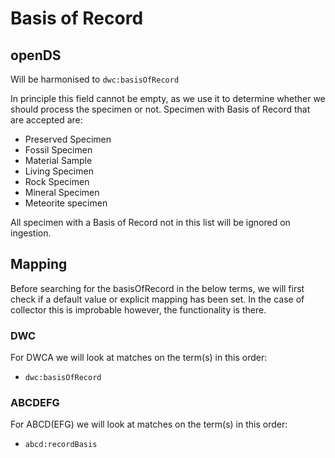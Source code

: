 # Basis of Record

## openDS
Will be harmonised to `dwc:basisOfRecord`

In principle this field cannot be empty, as we use it to determine whether we should process the specimen or not.
Specimen with Basis of Record that are accepted are:
- Preserved Specimen
- Fossil Specimen
- Material Sample
- Living Specimen
- Rock Specimen
- Mineral Specimen
- Meteorite specimen

All specimen with a Basis of Record not in this list will be ignored on ingestion.

## Mapping
Before searching for the basisOfRecord in the below terms, we will first check if a default value or explicit mapping has been set.
In the case of collector this is improbable however, the functionality is there.

### DWC
For DWCA we will look at matches on the term(s) in this order:
- `dwc:basisOfRecord`


### ABCDEFG
For ABCD(EFG) we will look at matches on the term(s) in this order:
- `abcd:recordBasis`
